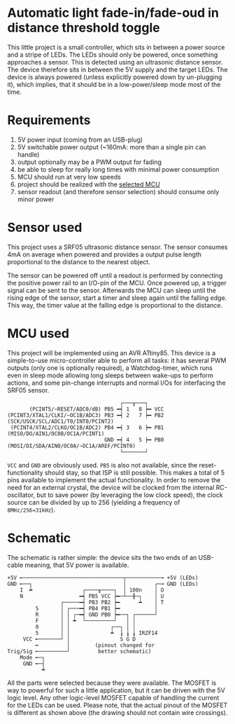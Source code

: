 # Automatic light fade-in/fade-oud in distance threshold toggle

This little project is a small controller, which sits in between a power source and a stripe of LEDs. The LEDs should only be powered, once something approaches a sensor. This is detected using an ultrasonic distance sensor. The device therefore sits in between the 5V supply and the target LEDs. The device is always powered (unless explicitly powered down by un-plugging it), which implies, that it should be in a low-power/sleep mode most of the time.

# Requirements
1. 5V power input (coming from an USB-plug)
2. 5V switchable power output (~160mA: more than a single pin can handle)
3. output optionally may be a PWM output for fading
4. be able to sleep for really long times with minimal power consumption
5. MCU should run at very low speeds
6. project should be realized with the [selected MCU](#mcu-used)
7. sensor readout (and therefore sensor selection) should consume only minor power

# Sensor used
This project uses a SRF05 ultrasonic distance sensor. The sensor consumes 4mA on average when powered and provides a output pulse length proportional to the distance to the nearest object.

The sensor can be powered off until a readout is performed by connecting the positive power rail to an I/O-pin of the MCU. Once powered up, a trigger signal can be sent to the sensor. Afterwards the MCU can sleep until the rising edge of the sensor, start a timer and sleep again until the falling edge. This way, the timer value at the falling edge is proportional to the distance.

# MCU used
This project will be implemented using an AVR ATtiny85. This device is a simple-to-use micro-controller able to perform all tasks: it has several PWM outputs (only one is optionally required), a Watchdog-timer, which runs even in sleep mode allowing long sleeps between wake-ups to perform actions, and some pin-change interrupts and normal I/Os for interfacing the SRF05 sensor.
```ascii-drawing
                                    ┌───╥───┐
       (PCINT5/~RESET/ADC0/dB) PB5 ━┥ 1   8 ┝━ VCC
(PCINT3/XTAL1/CLKI/~OC1B/ADC3) PB3 ━┥ 2   7 ┝━ PB2 (SCK/USCK/SCL/ADC1/T0/INT0/PCINT2)
 (PCINT4/XTAL2/CLKO/OC1B/ADC2) PB4 ━┥ 3   6 ┝━ PB1 (MISO/DO/AIN1/OC0B/OC1A/PCINT1)
                               GND ━┥ 4   5 ┝━ PB0 (MOSI/DI/SDA/AIN0/OC0A/~OC1A/AREF/PCINT0)
                                    └───────┘
```
`VCC` and `GND` are obviously used. `PB5` is also not available, since the reset-functionality should stay, so that ISP is still possible. This makes a total of 5 pins available to implement the actual functionality. In order to remove the need for an external crystal, the device will be clocked from the internal RC-oscillator, but to save power (by leveraging the low clock speed), the clock source can be divided by up to 256 (yielding a frequency of `8MHz/256≈31kHz`).

# Schematic
The schematic is rather simple: the device sits the two ends of an USB-cable meaning, that 5V power is available.
```ascii-drawing
+5V ╾────────────────────────────────┬───────────╼ +5V (LEDs)
GND ╾──┐                             │         ┌─╼ GND (LEDs)
    I  ┷                ┌────╥────┐  │ 100n    │ O
    N                  ━┥ PB5 VCC ┝━─┴──╫─┐    │ U
                 ┌─────━┥ PB3 PB2 ┝━      ┷    │ T
         S       │ ┌───━┥ PB4 PB1 ┝━           │
         R       │ │ ┌─━┥ GND PB0 ┝━──┐ ┌──────┘
         F       │ │ ┷  └─────────┘   │ │
         0       │ │             ┌──┐ │ │
         5       │ │             ┷  ╽ ╽ ╽ IRZF14
     VCC ╾───────┘ │                S G D
         ╾         │        (pinout changed for
Trig/Sig ╾─────────┘         better schematic)
    Mode ╾─┐
     GND ╾─┤
           ┷
```
All the parts were selected because they were available. The MOSFET is way to powerful for such a little application, but it can be driven with the 5V logic level. Any other logic-level MOSFET capable of handling the current for the LEDs can be used.
Please note, that the actual pinout of the MOSFET is different as shown above (the drawing should not contain wire crossings).
